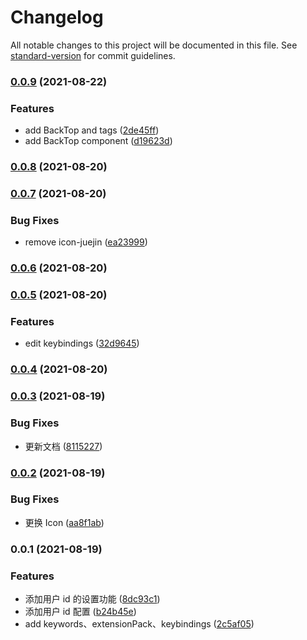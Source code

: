 # Changelog

All notable changes to this project will be documented in this file. See [standard-version](https://github.com/conventional-changelog/standard-version) for commit guidelines.

### [0.0.9](https://github.com/youngjuning/juejin-me/compare/v0.0.8...v0.0.9) (2021-08-22)


### Features

* add BackTop and tags ([2de45ff](https://github.com/youngjuning/juejin-me/commit/2de45ff55513329f76e35c8a9d0156dee98be9ef))
* add BackTop component ([d19623d](https://github.com/youngjuning/juejin-me/commit/d19623d761ec9ba38a5f96aeaf32c7e0735125a3))

### [0.0.8](https://github.com/youngjuning/juejin-me/compare/v0.0.7...v0.0.8) (2021-08-20)

### [0.0.7](https://github.com/youngjuning/juejin-me/compare/v0.0.6...v0.0.7) (2021-08-20)


### Bug Fixes

* remove icon-juejin ([ea23999](https://github.com/youngjuning/juejin-me/commit/ea23999fca0b415f0b75099387559070e345c086))

### [0.0.6](https://github.com/youngjuning/juejin-me/compare/v0.0.5...v0.0.6) (2021-08-20)

### [0.0.5](https://github.com/youngjuning/juejin-me/compare/v0.0.4...v0.0.5) (2021-08-20)


### Features

* edit keybindings ([32d9645](https://github.com/youngjuning/juejin-me/commit/32d9645b3fc74bdae2504b04a1a324b0c796cb7a))

### [0.0.4](https://github.com/youngjuning/juejin-me/compare/v0.0.3...v0.0.4) (2021-08-20)

### [0.0.3](https://github.com/youngjuning/juejin-me/compare/v0.0.2...v0.0.3) (2021-08-19)


### Bug Fixes

* 更新文档 ([8115227](https://github.com/youngjuning/juejin-me/commit/811522782930452f333f2688e0fa688067a6a4e2))

### [0.0.2](https://github.com/youngjuning/juejin-me/compare/v0.0.1...v0.0.2) (2021-08-19)


### Bug Fixes

* 更换 Icon ([aa8f1ab](https://github.com/youngjuning/juejin-me/commit/aa8f1ab3232d3a22a8a79bf4c5ab81eede060b4d))

### 0.0.1 (2021-08-19)


### Features

* 添加用户 id 的设置功能 ([8dc93c1](https://github.com/youngjuning/juejin-me/commit/8dc93c158edc6ce6ad3824770f5d0d2dc07c26c3))
* 添加用户 id 配置 ([b24b45e](https://github.com/youngjuning/juejin-me/commit/b24b45e9ccdf9b14f4704e27cd81dd74cf892a03))
* add keywords、extensionPack、keybindings ([2c5af05](https://github.com/youngjuning/juejin-me/commit/2c5af05710ab4b5bfce686444664acedd2c4f9b1))
